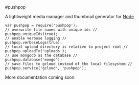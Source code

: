 #pushpop

A lightweight media manager and thumbnail generator for [Node](https://nodejs.org)



	var pushpop = require('pushpop');
	// overwrite file names with unique ids //
	pushpop.uniqueIds(true);
	// enable verbose logging //
	pushpop.verboseLogs(true);
	// local upload directory is relative to project root //
	pushpop.uploadTo('uploads');
	// use mongodb as the database //
	pushpop.database('mongo');
	// save files to gcloud instead of the local filesystem //
	pushpop.service('gcloud', 'pushpop');
	
More documentation coming soon